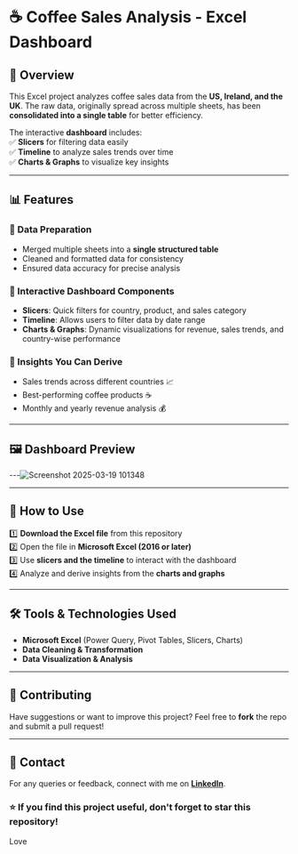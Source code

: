 # ☕ Coffee Sales Analysis - Excel Dashboard  

## 📌 Overview  
This Excel project analyzes coffee sales data from the **US, Ireland, and the UK**. The raw data, originally spread across multiple sheets, has been **consolidated into a single table** for better efficiency.  

The interactive **dashboard** includes:  
✅ **Slicers** for filtering data easily  
✅ **Timeline** to analyze sales trends over time  
✅ **Charts & Graphs** to visualize key insights  

---

## 📊 Features  
### **🔹 Data Preparation**  
- Merged multiple sheets into a **single structured table**  
- Cleaned and formatted data for consistency  
- Ensured data accuracy for precise analysis  

### **🔹 Interactive Dashboard Components**  
- **Slicers**: Quick filters for country, product, and sales category  
- **Timeline**: Allows users to filter data by date range  
- **Charts & Graphs**: Dynamic visualizations for revenue, sales trends, and country-wise performance  

### **🔹 Insights You Can Derive**  
- Sales trends across different countries 📈  
- Best-performing coffee products ☕  
- Monthly and yearly revenue analysis 💰  

---

## 🖼️ Dashboard Preview  
---![Screenshot 2025-03-19 101348](https://github.com/user-attachments/assets/2dde901c-c460-4acf-b8c7-f7db7d7a62b8)

---

## 🚀 How to Use  
1️⃣ **Download the Excel file** from this repository  
2️⃣ Open the file in **Microsoft Excel (2016 or later)**  
3️⃣ Use **slicers and the timeline** to interact with the dashboard  
4️⃣ Analyze and derive insights from the **charts and graphs**  

---

## 🛠️ Tools & Technologies Used  
- **Microsoft Excel** (Power Query, Pivot Tables, Slicers, Charts)  
- **Data Cleaning & Transformation**  
- **Data Visualization & Analysis**  

---

## 📢 Contributing  
Have suggestions or want to improve this project? Feel free to **fork** the repo and submit a pull request!  

---

## 📩 Contact  
For any queries or feedback, connect with me on **[LinkedIn](your-linkedin-url)**.  




### ⭐ If you find this project useful, don't forget to **star** this repository!  

Love 
